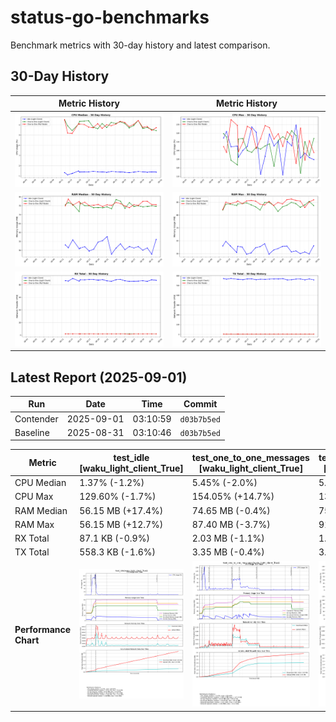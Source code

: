 # status-go-benchmarks

Benchmark metrics with 30-day history and latest comparison.

## 30-Day History

| Metric History                                         | Metric History                                     |
|--------------------------------------------------------|----------------------------------------------------|
| ![cpu_median_history.png](docs/cpu_median_history.png) | ![cpu_max_history.png](docs/cpu_max_history.png)   |
| ![ram_median_history.png](docs/ram_median_history.png) | ![ram_max_history.png](docs/ram_max_history.png)   |
| ![rx_total_history.png](docs/rx_total_history.png)     | ![tx_total_history.png](docs/tx_total_history.png) |

## Latest Report (2025-09-01)

| Run       | Date       | Time     | Commit      |
|-----------|------------|----------|-------------|
| Contender | 2025-09-01 | 03:10:59 | `d03b7b5ed` |
| Baseline  | 2025-08-31 | 03:10:46 | `d03b7b5ed` |

| Metric                | test_idle<br>[waku_light_client_True]                                                                                            | test_one_to_one_messages<br>[waku_light_client_True]                                                                                                           | test_one_to_one_messages<br>[waku_light_client_False]                                                                                                            |
|-----------------------|----------------------------------------------------------------------------------------------------------------------------------|----------------------------------------------------------------------------------------------------------------------------------------------------------------|------------------------------------------------------------------------------------------------------------------------------------------------------------------|
| CPU Median            | 1.37% (-1.2%)                                                                                                                    | 5.45% (-2.0%)                                                                                                                                                  | 5.73% (+4.9%)                                                                                                                                                    |
| CPU Max               | 129.60% (-1.7%)                                                                                                                  | 154.05% (+14.7%)                                                                                                                                               | 137.73% (-9.0%)                                                                                                                                                  |
| RAM Median            | 56.15 MB (+17.4%)                                                                                                                | 74.65 MB (-0.4%)                                                                                                                                               | 75.59 MB (-0.1%)                                                                                                                                                 |
| RAM Max               | 56.15 MB (+12.7%)                                                                                                                | 87.40 MB (-3.7%)                                                                                                                                               | 91.96 MB (+1.9%)                                                                                                                                                 |
| RX Total              | 87.1 KB (-0.9%)                                                                                                                  | 2.03 MB (-1.1%)                                                                                                                                                | 1.98 MB (+0.3%)                                                                                                                                                  |
| TX Total              | 558.3 KB (-1.6%)                                                                                                                 | 3.35 MB (-0.4%)                                                                                                                                                | 3.75 MB (-1.8%)                                                                                                                                                  |
| **Performance Chart** | ![test_idle[waku_light_client_True]](benchmarks/20250901T031059_d03b7b5ed/test_idle[waku_light_client_True]-20250901-030351.png) | ![test_one_to_one_messages[waku_light_client_True]](benchmarks/20250901T031059_d03b7b5ed/test_one_to_one_messages[waku_light_client_True]-20250901-031011.png) | ![test_one_to_one_messages[waku_light_client_False]](benchmarks/20250901T031059_d03b7b5ed/test_one_to_one_messages[waku_light_client_False]-20250901-030659.png) |
